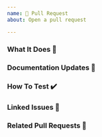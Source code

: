 ```yaml
---
name: 🔀 Pull Request
about: Open a pull request

---
```


### What It Does 🔎
<!-- A concise description of what this pull request does. -->

### Documentation Updates 📘
<!-- Any specific updates to the documentation ? -->

### How To Test ✔️
<!--
Example: steps to acces new features:
1. In this context...
2. Run '...'
4. See behavior...
-->

### Linked Issues 🎫
<!-- You may use the [appropriated syntax](https://docs.github.com/en/issues/tracking-your-work-with-issues/linking-a-pull-request-to-an-issue#linking-a-pull-request-to-an-issue-using-a-keyword) to close or resolve linked issues. -->
  
### Related Pull Requests 🔀
<!-- Any other pull request somehow related to this new one ? -->

